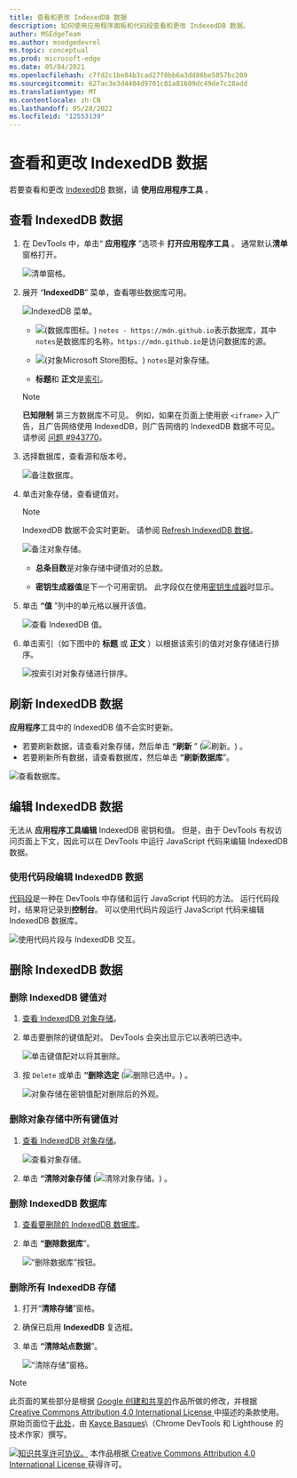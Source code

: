 ```yaml
---
title: 查看和更改 IndexedDB 数据
description: 如何使用应用程序面板和代码段查看和更改 IndexedDB 数据。
author: MSEdgeTeam
ms.author: msedgedevrel
ms.topic: conceptual
ms.prod: microsoft-edge
ms.date: 05/04/2021
ms.openlocfilehash: c7fd2c1be84b3cad27f0bb6a3dd86be5057bc209
ms.sourcegitcommit: 627ac3e3d4404d9701c81a81609dc49de7c28add
ms.translationtype: MT
ms.contentlocale: zh-CN
ms.lasthandoff: 05/28/2022
ms.locfileid: "12553139"
---
```

<!-- Copyright Kayce Basques

   Licensed under the Apache License, Version 2.0 (the "License");
   you may not use this file except in compliance with the License.
   You may obtain a copy of the License at

       https://www.apache.org/licenses/LICENSE-2.0

   Unless required by applicable law or agreed to in writing, software
   distributed under the License is distributed on an "AS IS" BASIS,
   WITHOUT WARRANTIES OR CONDITIONS OF ANY KIND, either express or implied.
   See the License for the specific language governing permissions and
   limitations under the License.  -->
# <a name="view-and-change-indexeddb-data"></a>查看和更改 IndexedDB 数据

若要查看和更改 [IndexedDB](https://developer.mozilla.org/docs/Web/API/IndexedDB_API) 数据，请 **使用应用程序工具** 。


<!-- ====================================================================== -->
## <a name="view-indexeddb-data"></a>查看 IndexedDB 数据

1. 在 DevTools 中，单击“ **应用程序** ”选项卡 **打开应用程序工具** 。  通常默认**清单**窗格打开。

   ![清单窗格。](../media/storage-application-manifest-empty.msft.png)

1. 展开 “**IndexedDB**” 菜单，查看哪些数据库可用。

   ![IndexedDB 菜单。](../media/storage-application-storage-indexeddb.msft.png)

   * ![ (数据库图标。](../media/database-icon.msft.png)) `notes - https://mdn.github.io`表示数据库，其中`notes`是数据库的名称，`https://mdn.github.io`是访问数据库的源。

   * ![ (对象Microsoft Store图标。](../media/object-store-icon.msft.png)) `notes`是对象存储。

   *  **标题**和 **正文**是[索引](https://developer.mozilla.org/docs/Web/API/IndexedDB_API/Using_IndexedDB#Using_an_index)。

   > [!NOTE]
   > **已知限制**  第三方数据库不可见。  例如，如果在页面上使用嵌 `<iframe>` 入广告，且广告网络使用 IndexedDB，则广告网络的 IndexedDB 数据不可见。  请参阅 [问题 #943770](https://crbug.com/943770)。

1. 选择数据库，查看源和版本号。

   ![备注数据库。](../media/storage-application-storage-indexeddb-notes_db.msft.png)

1. 单击对象存储，查看键值对。

   > [!NOTE]
   > IndexedDB 数据不会实时更新。  请参阅 [Refresh IndexedDB 数据](#refresh-indexeddb-data)。

   ![备注对象存储。](../media/storage-application-storage-indexeddb-notes_db-notes_os.msft.png)

   *  **总条目数**是对象存储中键值对的总数。

   *  **密钥生成器值**是下一个可用密钥。  此字段仅在使用[密钥生成器](https://developer.mozilla.org/docs/Web/API/IndexedDB_API/Basic_Concepts_Behind_IndexedDB#gloss_keygenerator)时显示。

1. 单击 **“值** ”列中的单元格以展开该值。

   ![查看 IndexedDB 值。](../media/storage-application-storage-indexeddb-notes_db-notes_os-edge-chromium.msft.png)

1. 单击索引（如下图中的 **标题** 或 **正文** ）以根据该索引的值对对象存储进行排序。

   ![按索引对对象存储进行排序。](../media/storage-application-storage-indexeddb-notes_db-notes_os-title.msft.png)


<!-- ====================================================================== -->
## <a name="refresh-indexeddb-data"></a>刷新 IndexedDB 数据

**应用程序**工具中的 IndexedDB 值不会实时更新。

*  若要刷新数据，请查看对象存储，然后单击 **“刷新** ” (![刷新。](../media/reload-icon.msft.png)) 。
*  若要刷新所有数据，请查看数据库，然后单击 **“刷新数据库**”。

![查看数据库。](../media/storage-application-storage-indexeddb-notes_db-notes_os-refresh-database.msft.png)


<!-- ====================================================================== -->
## <a name="edit-indexeddb-data"></a>编辑 IndexedDB 数据

无法从 **应用程序工具编辑** IndexedDB 密钥和值。  但是，由于 DevTools 有权访问页面上下文，因此可以在 DevTools 中运行 JavaScript 代码来编辑 IndexedDB 数据。

### <a name="edit-indexeddb-data-with-snippets"></a>使用代码段编辑 IndexedDB 数据

[代码段](../javascript/snippets.md)是一种在 DevTools 中存储和运行 JavaScript 代码的方法。  运行代码段时，结果将记录到**控制台**。  可以使用代码片段运行 JavaScript 代码来编辑 IndexedDB 数据库。

![使用代码片段与 IndexedDB 交互。](../media/storage-sources-snippets-indexeddb-output.msft.png)


<!-- ====================================================================== -->
## <a name="delete-indexeddb-data"></a>删除 IndexedDB 数据

### <a name="delete-an-indexeddb-key-value-pair"></a>删除 IndexedDB 键值对

1. [查看 IndexedDB 对象存储](#view-indexeddb-data)。

1. 单击要删除的键值配对。  DevTools 会突出显示它以表明已选中。

   ![单击键值配对以将其删除。](../media/storage-application-storage-indexeddb-notes_db-notes_os2.msft.png)

1. 按 `Delete` 或单击 **“删除选定** (![删除已选中。](../media/delete-icon.msft.png)) 。

   ![对象存储在密钥值配对删除后的外观。](../media/storage-application-storage-indexeddb-notes_db-notes_os-delete-selected.msft.png)

### <a name="delete-all-key-value-pairs-in-an-object-store"></a>删除对象存储中所有键值对

1. [查看 IndexedDB 对象存储](#view-indexeddb-data)。

   ![查看对象存储。](../media/storage-application-storage-indexeddb-notes_db-notes_os-clear-object-store.msft.png)

1. 单击 **“清除对象存储** (![清除对象存储。](../media/clear-icon.msft.png)) 。

### <a name="delete-an-indexeddb-database"></a>删除 IndexedDB 数据库

1. [查看要删除的 IndexedDB 数据库](#view-indexeddb-data)。

1. 单击 **“删除数据库**”。

   ![“删除数据库”按钮。](../media/storage-application-storage-indexeddb-notes_db-delete-database.msft.png)

### <a name="delete-all-indexeddb-storage"></a>删除所有 IndexedDB 存储

1. 打开“**清除存储**”窗格。

1. 确保已启用 **IndexedDB** 复选框。

1. 单击 **“清除站点数据**”。

   ![“清除存储”窗格。](../media/storage-application-clear-storage-indexeddb-clear-site-data.msft.png)


<!-- ====================================================================== -->
> [!NOTE]
> 此页面的某些部分是根据 [Google 创建和共享的](https://developers.google.com/terms/site-policies)作品所做的修改，并根据[ Creative Commons Attribution 4.0 International License ](https://creativecommons.org/licenses/by/4.0)中描述的条款使用。
> 原始页面位于[此处](https://developers.google.com/web/tools/chrome-devtools/storage/indexeddb)，由 [Kayce Basques](https://developers.google.com/web/resources/contributors#kayce-basques)\（Chrome DevTools 和 Lighthouse 的技术作家）撰写。

[![知识共享许可协议。](https://i.creativecommons.org/l/by/4.0/88x31.png)](https://creativecommons.org/licenses/by/4.0)
本作品根据[ Creative Commons Attribution 4.0 International License ](https://creativecommons.org/licenses/by/4.0)获得许可。
